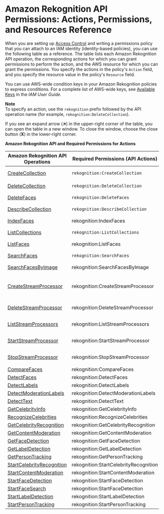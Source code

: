 # Amazon Rekognition API Permissions: Actions, Permissions, and Resources Reference<a name="api-permissions-reference"></a>

When you are setting up [Access Control](authentication-and-access-control.md#access-control) and writing a permissions policy that you can attach to an IAM identity \(identity\-based policies\), you can use the following table as a reference\. The table lists each Amazon Rekognition API operation, the corresponding actions for which you can grant permissions to perform the action, and the AWS resource for which you can grant the permissions\. You specify the actions in the policy's `Action` field, and you specify the resource value in the policy's `Resource` field\. 

You can use AWS\-wide condition keys in your Amazon Rekognition policies to express conditions\. For a complete list of AWS\-wide keys, see [Available Keys](https://docs.aws.amazon.com/IAM/latest/UserGuide/reference_policies_elements.html#AvailableKeys) in the *IAM User Guide*\. 

**Note**  
To specify an action, use the `rekognition` prefix followed by the API operation name \(for example, `rekognition:DeleteCollection`\)\.

If you see an expand arrow \(**↗**\) in the upper\-right corner of the table, you can open the table in a new window\. To close the window, choose the close button \(**X**\) in the lower\-right corner\.


**Amazon Rekognition API and Required Permissions for Actions**  

| Amazon Rekognition API Operations | Required Permissions \(API Actions\) | Resources | 
| --- | --- | --- | 
|  [CreateCollection](API_CreateCollection.md)  |  `rekognition:CreateCollection`  |  arn:aws:rekognition:region:account\-id:collection/collection\-id  | 
|  [DeleteCollection](API_DeleteCollection.md)  |  `rekognition:DeleteCollection`  |  `arn:aws:rekognition:region:account-id:collection/collection-id`  | 
|  [DeleteFaces](API_DeleteFaces.md)  |  `rekognition:DeleteFaces`  |  `arn:aws:rekognition:region:account-id:collection/collection-id`  | 
|  [DescribeCollection](API_DescribeCollection.md)  |  `rekognition:DescribeCollection`  |  `arn:aws:rekognition:region:account-id:collection/collection-id`  | 
|  [IndexFaces](API_IndexFaces.md)  |  rekognition:IndexFaces  |  `arn:aws:rekognition:region:account-id:collection/collection-id`  | 
|  [ListCollections](API_ListCollections.md)  | `rekognition:ListCollections` | `arn:aws:rekognition:region:account-id:*` | 
|  [ListFaces](API_ListFaces.md)  |  rekognition:ListFaces  |  `arn:aws:rekognition:region:account-id:collection/collection-id`  | 
|  [SearchFaces](API_SearchFaces.md)  | `rekognition:SearchFaces` | `arn:aws:rekognition:region:account-id:collection/collection-id` | 
|  [SearchFacesByImage](API_SearchFacesByImage.md)  |  rekognition:SearchFacesByImage  |  `arn:aws:rekognition:region:account-id:collection/collection-id`  | 
|  [CreateStreamProcessor](API_CreateStreamProcessor.md)  |  rekognition:CreateStreamProcessor  |  `arn:aws:rekognition:region:account-id:collection/collection-id` `arn:aws:rekognition:region:account-id:streamprocessor/stream-processor-name`  | 
|  [DeleteStreamProcessor](API_DeleteStreamProcessor.md)  |  rekognition:DeleteStreamProcessor  |  `arn:aws:rekognition:region:account-id:streamprocessor/stream-processor-name`  | 
|  [ListStreamProcessors](API_ListStreamProcessors.md)  |  rekognition:ListStreamProcessors  |  `arn:aws:rekognition:region:account-id:streamprocessor/stream-processor-name`  | 
|  [StartStreamProcessor](API_StartStreamProcessor.md)  |  rekognition:StartStreamProcessor  |  `arn:aws:rekognition:region:account-id:streamprocessor/stream-processor-name`  | 
|  [StopStreamProcessor](API_StopStreamProcessor.md)  |  rekognition:StopStreamProcessor  |  `arn:aws:rekognition:region:account-id:streamprocessor/stream-processor-name`  | 
|  [CompareFaces](API_CompareFaces.md)  |  rekognition:CompareFaces  |  None used\.  | 
|  [DetectFaces](API_DetectFaces.md)  |  rekognition:DetectFaces  |  None used\.  | 
|  [DetectLabels](API_DetectLabels.md)  |  rekognition:DetectLabels  |  None used\.  | 
|  [DetectModerationLabels](API_DetectModerationLabels.md)  |  rekognition:DetectModerationLabels  |  None used\.  | 
|  [DetectText](API_DetectText.md)  |  rekognition:DetectText  |  None used\.  | 
|  [GetCelebrityInfo](API_GetCelebrityInfo.md)  |  rekognition:GetCelebrityInfo  |  None used\.  | 
|  [RecognizeCelebrities](API_RecognizeCelebrities.md)  |  rekognition:RecognizeCelebrities  |  None used\.  | 
|  [GetCelebrityRecognition](API_GetCelebrityRecognition.md)  |  rekognition:GetCelebrityRecognition  |  None used\.  | 
|  [GetContentModeration](API_GetContentModeration.md)  |  rekognition:GetContentModeration  |  None used\.  | 
|  [GetFaceDetection](API_GetFaceDetection.md)  |  rekognition:GetFaceDetection  |  None used\.  | 
|  [GetLabelDetection](API_GetLabelDetection.md)  |  rekognition:GetLabelDetection  |  None used\.  | 
|  [GetPersonTracking](API_GetPersonTracking.md)  |  rekognition:GetPersonTracking  |  None used\.  | 
|  [StartCelebrityRecognition](API_StartCelebrityRecognition.md)  |  rekognition:StartCelebrityRecognition  |  None used\.  | 
|  [StartContentModeration](API_StartContentModeration.md)  |  rekognition:StartContentModeration  |  None used\.  | 
|  [StartFaceDetection](API_StartFaceDetection.md)  |  rekognition:StartFaceDetection  |  None used\.  | 
|  [StartFaceSearch](API_StartFaceSearch.md)  |  rekognition:StartFaceDetection  |  None used\.  | 
|  [StartLabelDetection](API_StartLabelDetection.md)  |  rekognition:StartLabelDetection  |  None used\.  | 
|  [StartPersonTracking](API_StartPersonTracking.md)  |  rekognition:StartPersonTracking  |  None used\.  | 